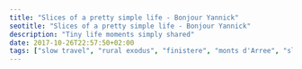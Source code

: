 ```yaml
---
title: "Slices of a pretty simple life - Bonjour Yannick"
seotitle: "Slices of a pretty simple life - Bonjour Yannick"
description: "Tiny life moments simply shared"
date: 2017-10-26T22:57:50+02:00
tags: ["slow travel", "rural exodus", "finistere", "monts d'Arree", "slow life", "neorural", "photography", "brittany"]
---
```


